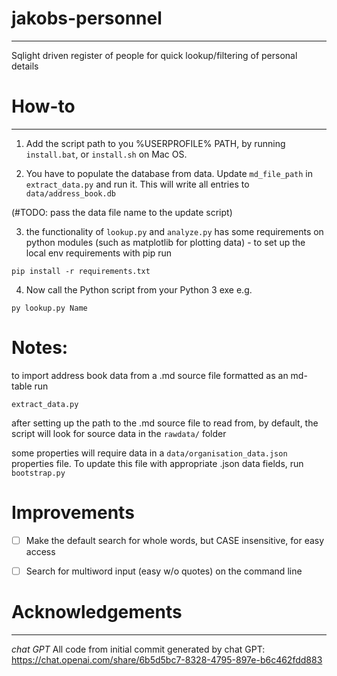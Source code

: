 # jakobs-personnel
-------------------
Sqlight driven register of people for quick lookup/filtering of personal details

# How-to
------------
1. Add the script path to you %USERPROFILE% PATH, by running `install.bat`, or `install.sh` on Mac OS.

2. You have to populate the database from data. 
Update `md_file_path` in `extract_data.py` and run it.
This will write all entries to `data/address_book.db`

(#TODO: pass the data file name to the update script)

3. the functionality of `lookup.py` and `analyze.py` has some requirements on python modules (such as matplotlib for plotting data) - to set up the local env requirements with pip run
```
pip install -r requirements.txt
```

4. Now call the Python script from your Python 3 exe e.g.
```
py lookup.py Name
```

# Notes:
to import address book data from a .md source file formatted as an md-table
run 
```
extract_data.py
```
after setting up the path to the .md source file to read from, by default, the script will look for source data in the `rawdata/` folder

some properties will require data in a `data/organisation_data.json` properties file. To update this file with appropriate .json data fields, run `bootstrap.py`



# Improvements

- [ ] Make the default search for whole words, but CASE insensitive, for easy access
- [ ] Search for multiword input (easy w/o quotes) on the command line


# Acknowledgements
--------------------
*chat GPT*
All code from initial commit generated by chat GPT: https://chat.openai.com/share/6b5d5bc7-8328-4795-897e-b6c462fdd883

